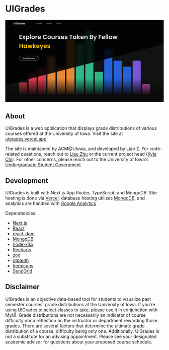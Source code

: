 # UIGrades
![Home Page Image](/public/images/homepage.png)
## About
UIGrades is a web application that displays grade distributions of various courses offered at the University of Iowa. Visit the site at [uigrades.vercel.app]("https://uigrades.vercel.app/)

The site is maintained by ACM@UIowa, and developed by Liao Z. For code-related questions, reach out to [Liao Zhu](mailto:liao-zhu@uiowa.edu) or the current project head ([Kyle Chi](mailto:kyle-chi@uiowa.edu)). For other concerns, please reach out to the University of Iowa's [Undergraduate Student Government](https://usg.uiowa.edu/)

## Development
UIGrades is built with Next.js App Router, TypeScript, and MongoDB. Site hosting is done via [Vercel](https://vercel.com), database hosting utilizes [MongoDB](https://www.mongodb.com/), and analytics are handled with [Google Analytics](https://marketingplatform.google.com/about/analytics/)

Dependencies:
* [Next.js](https://nextjs.org/)
* [React](https://react.dev/)
* [react-dom](https://www.npmjs.com/package/react-dom/)
* [MongoDB](https://www.mongodb.com/)
* [node-xlsx](https://www.npmjs.com/package/node-xlsx/)
* [Recharts](https://recharts.org/en-US/)
* [zod](https://zod.dev/)
* [otpauth](https://www.npmjs.com/package/otpauth/)
* [heroicons](https://heroicons.com/)
* [SendGrid](https://sendgrid.com/en-us)

## Disclaimer
UIGrades is an objective data-based tool for students to visualize past semester courses' grade distributions at the University of Iowa. If you’re using UIGrades to select classes to take, please use it in conjunction with MyUI. Grade distributions are not necessarily an indicator of course difficulty nor a reflection on the instructor or department rewarding those grades. There are several factors that determine the ultimate grade distribution of a course, difficulty being only one. Additionally, UIGrades is not a substitute for an advising appointment. Please see your designated academic advisor for questions about your proposed course schedule.